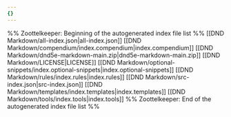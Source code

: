 ```yaml
---
{}
---
```

%% Zoottelkeeper: Beginning of the autogenerated index file list  %%
 [[DND Markdown/all-index.json|all-index.json]]
 [[DND Markdown/compendium/index.compendium|index.compendium]]
 [[DND Markdown/dnd5e-markdown-main.zip|dnd5e-markdown-main.zip]]
 [[DND Markdown/LICENSE|LICENSE]]
 [[DND Markdown/optional-snippets/index.optional-snippets|index.optional-snippets]]
 [[DND Markdown/rules/index.rules|index.rules]]
 [[DND Markdown/src-index.json|src-index.json]]
 [[DND Markdown/templates/index.templates|index.templates]]
 [[DND Markdown/tools/index.tools|index.tools]]
%% Zoottelkeeper: End of the autogenerated index file list  %%
